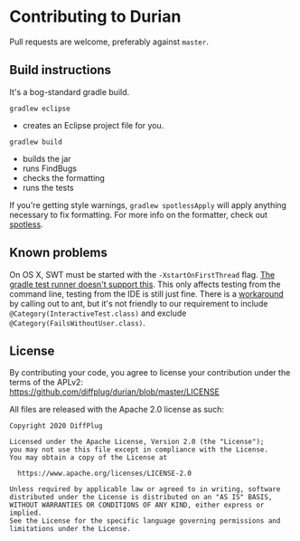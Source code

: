 # Contributing to Durian

Pull requests are welcome, preferably against `master`.

## Build instructions

It's a bog-standard gradle build.

`gradlew eclipse`
* creates an Eclipse project file for you.

`gradlew build`
* builds the jar
* runs FindBugs
* checks the formatting
* runs the tests

If you're getting style warnings, `gradlew spotlessApply` will apply anything necessary to fix formatting. For more info on the formatter, check out [spotless](https://github.com/diffplug/spotless).

## Known problems

On OS X, SWT must be started with the `-XstartOnFirstThread` flag.  [The gradle test runner doesn't support this](https://discuss.gradle.org/t/gradle-test-task-and-xstartonfirstthread/6844). This only affects testing from the command line, testing from the IDE is still just fine.  There is a [workaround](https://github.com/ReadyTalk/swt-bling/issues/4) by calling out to ant, but it's not friendly to our requirement to include `@Category(InteractiveTest.class)` and exclude `@Category(FailsWithoutUser.class)`.

## License

By contributing your code, you agree to license your contribution under the terms of the APLv2: https://github.com/diffplug/durian/blob/master/LICENSE

All files are released with the Apache 2.0 license as such:

```
Copyright 2020 DiffPlug

Licensed under the Apache License, Version 2.0 (the "License");
you may not use this file except in compliance with the License.
You may obtain a copy of the License at

  https://www.apache.org/licenses/LICENSE-2.0

Unless required by applicable law or agreed to in writing, software
distributed under the License is distributed on an "AS IS" BASIS,
WITHOUT WARRANTIES OR CONDITIONS OF ANY KIND, either express or implied.
See the License for the specific language governing permissions and
limitations under the License.
```
